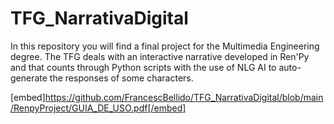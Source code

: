 # TFG_NarrativaDigital
In this repository you will find a final project for the Multimedia Engineering degree. The TFG deals with an interactive narrative developed in Ren'Py and that counts through Python scripts with the use of NLG AI to auto-generate the responses of some characters.

[embed]https://github.com/FrancescBellido/TFG_NarrativaDigital/blob/main/RenpyProject/GUIA_DE_USO.pdf[/embed]
